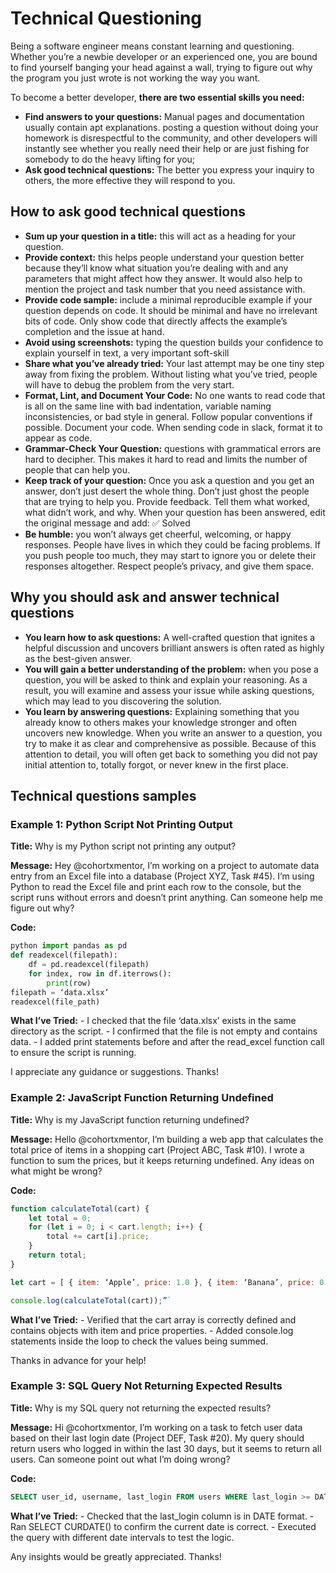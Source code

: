 # Technical Questioning

Being a software engineer means constant learning and questioning. Whether you’re a newbie developer or an experienced one, you are bound to find yourself banging your head against a wall, trying to figure out why the program you just wrote is not working the way you want.

To become a better developer, **there are two essential skills you need:**

- **Find answers to your questions:** Manual pages and documentation usually contain apt explanations. posting a question without doing your homework is disrespectful to the community, and other developers will instantly see whether you really need their help or are just fishing for somebody to do the heavy lifting for you;
- **Ask good technical questions:** The better you express your inquiry to others, the more effective they will respond to you.

## How to ask good technical questions

- **Sum up your question in a title:** this will act as a heading for your question.
- **Provide context:** this helps people understand your question better because they’ll know what situation you’re dealing with and any parameters that might affect how they answer. It would also help to mention the project and task number that you need assistance with.
- **Provide code sample:** include a minimal reproducible example if your question depends on code. It should be minimal and have no irrelevant bits of code. Only show code that directly affects the example’s completion and the issue at hand.
- **Avoid using screenshots:** typing the question builds your confidence to explain yourself in text, a very important soft-skill
- **Share what you’ve already tried:** Your last attempt may be one tiny step away from fixing the problem. Without listing what you’ve tried, people will have to debug the problem from the very start.
- **Format, Lint, and Document Your Code:** No one wants to read code that is all on the same line with bad indentation, variable naming inconsistencies, or bad style in general. Follow popular conventions if possible. Document your code. When sending code in slack, format it to appear as code.
- **Grammar-Check Your Question:** questions with grammatical errors are hard to decipher. This makes it hard to read and limits the number of people that can help you.
- **Keep track of your question:** Once you ask a question and you get an answer, don’t just desert the whole thing. Don’t just ghost the people that are trying to help you. Provide feedback. Tell them what worked, what didn’t work, and why. When your question has been answered, edit the original message and add: ✅ Solved
- **Be humble:** you won’t always get cheerful, welcoming, or happy responses. People have lives in which they could be facing problems. If you push people too much, they may start to ignore you or delete their responses altogether. Respect people’s privacy, and give them space.

## Why you should ask and answer technical questions

- **You learn how to ask questions:** A well-crafted question that ignites a helpful discussion and uncovers brilliant answers is often rated as highly as the best-given answer.
- **You will gain a better understanding of the problem:** when you pose a question, you will be asked to think and explain your reasoning. As a result, you will examine and assess your issue while asking questions, which may lead to you discovering the solution.
- **You learn by answering questions:** Explaining something that you already know to others makes your knowledge stronger and often uncovers new knowledge. When you write an answer to a question, you try to make it as clear and comprehensive as possible. Because of this attention to detail, you will often get back to something you did not pay initial attention to, totally forgot, or never knew in the first place.

## Technical questions samples

### Example 1: Python Script Not Printing Output

**Title:** Why is my Python script not printing any output?

**Message:** Hey @cohortxmentor, I’m working on a project to automate data entry from an Excel file into a database (Project XYZ, Task #45). I’m using Python to read the Excel file and print each row to the console, but the script runs without errors and doesn’t print anything. Can someone help me figure out why?

**Code:**
```python
python import pandas as pd
def readexcel(filepath):
    df = pd.readexcel(filepath)
    for index, row in df.iterrows():
        print(row)
filepath = ‘data.xlsx’
readexcel(file_path)
```

**What I’ve Tried:** - I checked that the file ‘data.xlsx’ exists in the same directory as the script. - I confirmed that the file is not empty and contains data. - I added print statements before and after the read_excel function call to ensure the script is running.

I appreciate any guidance or suggestions. Thanks!

### Example 2: JavaScript Function Returning Undefined

**Title:** Why is my JavaScript function returning undefined?

**Message:** Hello @cohortxmentor, I’m building a web app that calculates the total price of items in a shopping cart (Project ABC, Task #10). I wrote a function to sum the prices, but it keeps returning undefined. Any ideas on what might be wrong?

**Code:**
```javascript
function calculateTotal(cart) {
    let total = 0;
    for (let i = 0; i < cart.length; i++) {
        total += cart[i].price;
    }
    return total;
}

let cart = [ { item: ‘Apple’, price: 1.0 }, { item: ‘Banana’, price: 0.5 } ];

console.log(calculateTotal(cart));”`
```

**What I’ve Tried:** - Verified that the cart array is correctly defined and contains objects with item and price properties. - Added console.log statements inside the loop to check the values being summed.

Thanks in advance for your help!


### Example 3: SQL Query Not Returning Expected Results

**Title:** Why is my SQL query not returning the expected results?

**Message:** Hi @cohortxmentor, I’m working on a task to fetch user data based on their last login date (Project DEF, Task #20). My query should return users who logged in within the last 30 days, but it seems to return all users. Can someone point out what I’m doing wrong?

**Code:**
```sql
SELECT user_id, username, last_login FROM users WHERE last_login >= DATE_SUB(CURDATE(), INTERVAL 30 DAY);
```

**What I’ve Tried:** - Checked that the last_login column is in DATE format. - Ran SELECT CURDATE() to confirm the current date is correct. - Executed the query with different date intervals to test the logic.

Any insights would be greatly appreciated. Thanks!
